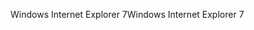 <span data-ttu-id="7c83a-101">Windows Internet Explorer 7</span><span class="sxs-lookup"><span data-stu-id="7c83a-101">Windows Internet Explorer 7</span></span>